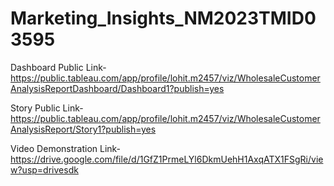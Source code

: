 # Marketing_Insights_NM2023TMID03595



Dashboard Public Link-https://public.tableau.com/app/profile/lohit.m2457/viz/WholesaleCustomerAnalysisReportDashboard/Dashboard1?publish=yes


Story Public Link-https://public.tableau.com/app/profile/lohit.m2457/viz/WholesaleCustomerAnalysisReport/Story1?publish=yes


Video Demonstration Link-https://drive.google.com/file/d/1GfZ1PrmeLYl6DkmUehH1AxqATX1FSgRi/view?usp=drivesdk
